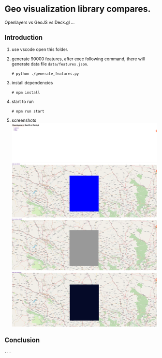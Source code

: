# Geo visualization library compares.

  Openlayers vs GeoJS vs Deck.gl ...

## Introduction

1. use vscode open this folder.

2. generate 90000 features, after exec following command, there will generate data file `data/features.json`.

    `# python ./generate_features.py`

3. install dependencies

    `# npm install`

4. start to run

    `# npm run start`

5. screenshots
![index.html](images/index.jpg)
![htmls/ol.html](images/ol.jpg)
![htmls/geojs.html](images/geojs.jpg)
![htmls/deckgl.html](images/deckgl.jpg)

## Conclusion

    ...
